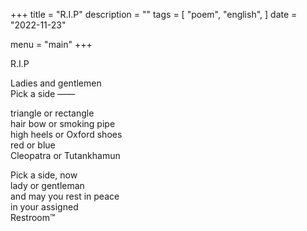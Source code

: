 +++
title = "R.I.P"
description = ""
tags = [
    "poem",
    "english",
]
date = "2022-11-23"

menu = "main"
+++

R.I.P

Ladies and gentlemen
<br>
Pick a side ——

triangle or rectangle<br>
hair bow or smoking pipe<br>
high heels or Oxford shoes<br>
red or blue<br>
Cleopatra or Tutankhamun

Pick a side, now<br>
lady or gentleman<br>
and may you rest in peace<br>
in your assigned<br> 
Restroom™️